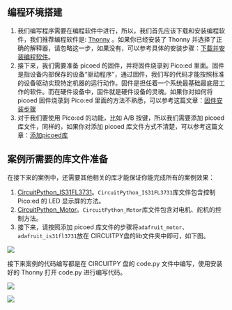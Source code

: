 ﻿---
sidebar_position: 3
sidebar_label: 编程环境准备
---

## 编程环境搭建
1. 我们编写程序需要在编程软件中进行，所以，我们首先应该下载和安装编程软件，我们推荐编程软件是: [Thonny](https://thonny.org/) 。如果你已经安装了 Thonny 并选择了正确的解释器，请忽略这一步，如果没有，可以参考具体的安装步骤：[下载并安装编程软件](https://www.yuque.com/elecfreaks-learn/picoed/ggnxx2)。
2. 接下来，我们需要准备 picoed 的固件，并将固件烧录到 Pico:ed 里面。固件是指设备内部保存的设备“驱动程序”，通过固件，我们写的代码才能按照标准的设备驱动实现特定机器的运行动作。固件是担任着一个系统最基础最底层工作的软件。而在硬件设备中，固件就是硬件设备的灵魂。如果你对如何将 picoed 固件烧录到  Pico:ed 里面的方法不熟悉，可以参考这篇文章：[固件安装步骤](https://www.yuque.com/elecfreaks-learn/picoed/pw6wvm)
3. 对于我们要使用 Pico:ed 的功能，比如 A/B 按键，所以我们需要添加 picoed 库文件，同样的，如果你对添加 picoed 库文件方式不清楚，可以参考这篇文章：[添加picoed库](https://www.yuque.com/elecfreaks-learn/picoed/wkzbth)

## 案例所需要的库文件准备
在接下来的案例中，还需要其他相关的库才能保证你能完成所有的案例效果：

1. [CircuitPython_IS31FL3731](https://github.com/adafruit/Adafruit_CircuitPython_IS31FL3731/archive/refs/heads/main.zip)。`CircuitPython_IS31FL3731`库文件包含控制 Pico:ed 的 LED 显示屏的方法。
2. [CircuitPython_Motor](https://github.com/adafruit/Adafruit_CircuitPython_Motor/archive/refs/heads/main.zip)。`CircuitPython_Motor`库文件包含对电机、舵机的控制方法。
3. 接下来，请按照添加 picoed 库文件的步骤将`adafruit_motor`、`adafruit_is31fl3731`放在 CIRCUITPY盘的lib文件夹中即可，如下图。

![](https://wiki-media-ef.oss-cn-hongkong.aliyuncs.com//images/pico-ed-starter-kit-lib-01.png)

接下来案例的代码编写都是在 CIRCUITPY 盘的 code.py 文件中编写，使用安装好的 Thonny 打开 code.py 进行编写代码。

![](https://wiki-media-ef.oss-cn-hongkong.aliyuncs.com//images/pico-ed-starter-kit-lib-02.png)

![](https://wiki-media-ef.oss-cn-hongkong.aliyuncs.com//images/pico-ed-starter-kit-lib-03.png)
